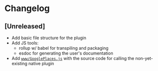 # Changelog

## [Unreleased]

- Add basic file structure for the plugin
- Add JS tools:
  - rollup w/ babel for transpiling and packaging
  - esdoc for generating the user's documentation
- Add [`www/GooglePlaces.js`](www/GooglePlaces.js) with the source 
  code for calling the non-yet-existing native plugin

